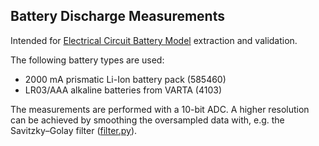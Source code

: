 Battery Discharge Measurements
------------------------------

Intended for [Electrical Circuit Battery Model](https://github.com/christiansiegel/electrical-circuit-battery-model) extraction and validation.

The following battery types are used:

* 2000 mA prismatic Li-Ion battery pack (585460)
* LR03/AAA alkaline batteries from VARTA (4103)

The measurements are performed with a 10-bit ADC. A higher resolution can be achieved by smoothing the oversampled data with, e.g. the Savitzky–Golay filter ([filter.py](filter.py)).
